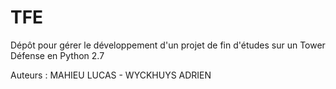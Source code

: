 # TFE

Dépôt pour gérer le développement d'un projet de fin d'études sur un Tower Défense en Python 2.7

Auteurs : MAHIEU LUCAS - WYCKHUYS ADRIEN
